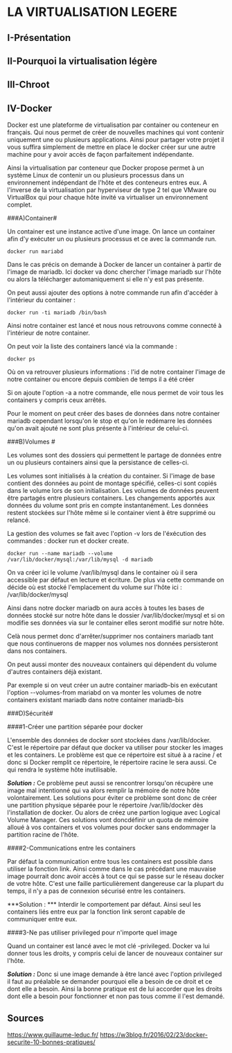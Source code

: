 LA VIRTUALISATION LEGERE
==


I-Présentation
-


II-Pourquoi la virtualisation légère
-


III-Chroot
-


IV-Docker
-


Docker est une plateforme de virtualisation par container ou conteneur en français. Qui nous permet de créer de nouvelles machines qui vont contenir uniquement une ou plusieurs applications. Ainsi pour partager votre projet il vous suffira simplement de mettre en place le docker créer sur une autre machine pour y avoir accès de façon parfaitement indépendante.

Ainsi la virtualisation par conteneur que Docker propose permet à un système Linux de contenir un ou plusieurs processus dans un environnement indépendant de l'hôte et des conteneurs entres eux. A l'inverse de la virtualisation par hyperviseur de type 2 tel que VMware ou VirtualBox qui pour chaque hôte invité va virtualiser un environnement complet.

###A)Container#


Un container est une instance active d'une image. On lance un container afin d'y exécuter un ou plusieurs processus et ce avec la commande run.

`docker run mariabd`

Dans le cas précis on demande à Docker de lancer un container à partir de l'image de mariadb. Ici docker va donc chercher l'image mariadb sur l'hôte ou alors la télécharger automaniquement si elle n'y est pas présente. 


On peut aussi ajouter des options à notre commande run afin d'accéder à l'intérieur du container :

`docker run -ti mariadb /bin/bash`

Ainsi notre container est lancé et nous nous retrouvons comme connecté à l'intérieur de notre container.


On peut voir la liste des containers lancé via la commande :

`docker ps`

Où on va retrouver plusieurs informations : 
l'id de notre container
l'image de notre container 
ou encore depuis combien de temps il a été créer

Si on ajoute l'option -a a notre commande, elle nous permet de voir tous les containers y compris ceux arrêtés.


Pour le moment on peut créer des bases de données dans notre container mariadb cependant lorsqu'on le stop et qu'on le redémarre les données qu'on avait ajouté ne sont plus présente à l'intérieur de celui-ci.


###B)Volumes #


Les volumes sont des dossiers qui permettent le partage de données entre un ou plusieurs containers ainsi que la persistance de celles-ci.


Les volumes sont initialisés à la création du container. Si l'image de base contient des données au point de montage spécifié, celles-ci sont copiés dans le volume lors de son initialisation.
Les volumes de données peuvent être partagés entre plusieurs containers.
Les changements apportés aux données du volume sont pris en compte instantanément.
Les données restent stockées sur l'hôte même si le container vient à être supprimé ou relancé.


La gestion des volumes se fait avec l'option -v lors de l'éxécution des commandes : docker run et docker create. 

`docker run --name mariadb --volume /var/lib/docker/mysql:/var/lib/mysql -d mariadb`

On va créer ici le volume /var/lib/mysql dans le container où il sera accessible par défaut en lecture et écriture.
De plus via cette commande on décide où est stocké l'emplacement du volume sur l'hôte ici : /var/lib/docker/mysql

Ainsi dans notre docker mariadb on aura accès à toutes les bases de données stocké sur notre hôte dans le dossier /var/lib/docker/mysql et si on modifie ses données via sur le container elles seront modifié sur notre hôte.

Celà nous permet donc d'arrêter/supprimer nos containers mariadb tant que nous continuerons de mapper nos volumes nos données persisteront dans nos containers.


On peut aussi monter des nouveaux containers qui dépendent du volume d'autres containers déjà existant.

Par exemple si on veut créer un autre container mariadb-bis en exécutant l'option --volumes-from mariabd on va monter les volumes de notre containers existant mariadb dans notre container mariadb-bis


###D)Sécurité#

####1-Créer une partition séparée pour docker

L'ensemble des données de docker sont stockées dans /var/lib/docker. C'est le répertoire par défaut que docker va utiliser pour stocker les images et les containers.
Le problème est que ce répertoire est situé à a racine / et donc si Docker remplit ce répertoire, le répertoire racine le sera aussi. Ce qui rendra le système hôte inutilisable.

***Solution :*** 
Ce problème peut aussi se rencontrer lorsqu'on récupère une image mal intentionné qui va alors remplir la mémoire de notre hôte volontairement.
Les solutions pour éviter ce problème sont donc de créer une partition physique séparée pour le répertoire /var/lib/docker dès l'installation de docker.
Ou alors de créez une partion logique avec Logical Volume Manager. 
Ces solutions vont doncdéfinir un quota de mémoire alloué à vos containers et vos volumes pour docker sans endommager la partition racine de l'hôte.


####2-Communications entre les containers

Par défaut la communication entre tous les containers est possible dans utiliser la fonction link. Ainsi comme dans le cas précédant une mauvaise image pourrait donc avoir accès à tout ce qui se passe sur le réseau docker de votre hôte.
C'est une faille particulièrement dangereuse car la plupart du temps, il n'y a pas de connexion sécurisé entre les containers.

***Solution : ***
Interdir le comportement par défaut. Ainsi seul les containers liés entre eux par la fonction link seront capable de communiquer entre eux.


####3-Ne pas utiliser privileged pour n'importe quel image

Quand un container est lancé avec le mot clé -privileged. Docker va lui donner tous les droits, y compris celui de lancer de nouveaux container sur l'hôte.

***Solution :***
Donc si une image demande à être lancé avec l'option privileged il faut au préalable se demander pourquoi elle a besoin de ce droit et ce dont elle a besoin. Ainsi la bonne pratique est de lui accorder que les droits dont elle a besoin pour fonctionner et non pas tous comme il l'est demandé.


Sources
-

<https://www.guillaume-leduc.fr/>
<https://w3blog.fr/2016/02/23/docker-securite-10-bonnes-pratiques/>